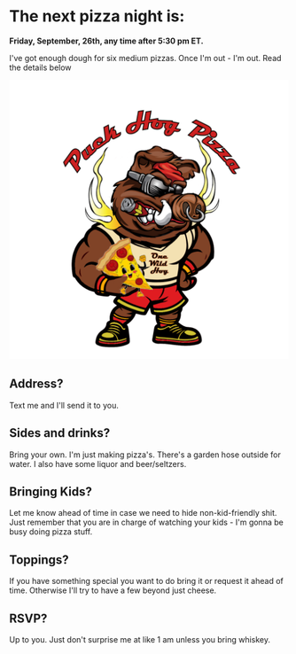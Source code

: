 # The next pizza night is:
**Friday, September, 26th, any time after 5:30 pm ET.**

I've got enough dough for six medium pizzas. Once I'm out - I'm out. Read the details below


![Picture of a hog eating pizza](/Your%20parraph%20text%20(1).png)

## Address?
Text me and I'll send it to you.

## Sides and drinks? 
Bring your own. I'm just making pizza's. There's a garden hose outside for water. I also have some liquor and beer/seltzers.

## Bringing Kids?
Let me know ahead of time in case we need to hide non-kid-friendly shit. Just remember that you are in charge of watching your kids - I'm gonna be busy doing pizza stuff.

## Toppings?
If you have something special you want to do bring it or request it ahead of time. Otherwise I'll try to have a few beyond just cheese. 

## RSVP?
Up to you. Just don't surprise me at like 1 am unless you bring whiskey.
